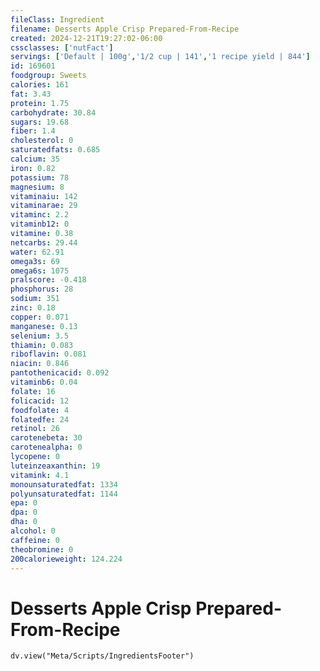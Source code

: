 ```yaml
---
fileClass: Ingredient
filename: Desserts Apple Crisp Prepared-From-Recipe
created: 2024-12-21T19:27:02-06:00
cssclasses: ['nutFact']
servings: ['Default | 100g','1/2 cup | 141','1 recipe yield | 844']
id: 169601
foodgroup: Sweets
calories: 161
fat: 3.43
protein: 1.75
carbohydrate: 30.84
sugars: 19.68
fiber: 1.4
cholesterol: 0
saturatedfats: 0.685
calcium: 35
iron: 0.82
potassium: 78
magnesium: 8
vitaminaiu: 142
vitaminarae: 29
vitaminc: 2.2
vitaminb12: 0
vitamine: 0.38
netcarbs: 29.44
water: 62.91
omega3s: 69
omega6s: 1075
pralscore: -0.418
phosphorus: 28
sodium: 351
zinc: 0.18
copper: 0.071
manganese: 0.13
selenium: 3.5
thiamin: 0.083
riboflavin: 0.081
niacin: 0.846
pantothenicacid: 0.092
vitaminb6: 0.04
folate: 16
folicacid: 12
foodfolate: 4
folatedfe: 24
retinol: 26
carotenebeta: 30
carotenealpha: 0
lycopene: 0
luteinzeaxanthin: 19
vitamink: 4.1
monounsaturatedfat: 1334
polyunsaturatedfat: 1144
epa: 0
dpa: 0
dha: 0
alcohol: 0
caffeine: 0
theobromine: 0
200calorieweight: 124.224
---
```


# Desserts Apple Crisp Prepared-From-Recipe

```dataviewjs
dv.view("Meta/Scripts/IngredientsFooter")
```